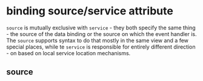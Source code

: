 # binding source/service attribute

`source` is mutually exclusive with `service` - they both specify the same thing - the source of the data binding or the source on which the event handler is. The `source` supports syntax to do that mostly in the same view and a few special places, while te `service` is responsible for entirely different direction - on based on local service location mechanisms.

## source


